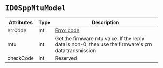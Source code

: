 # `IDOSppMtuModel`

| Attributes | Type | Description |
| --------------- | ----- | ------------------------------------------------------------ |
| errCode | Int | [Error code](../IDOErrorCode.md) |
| mtu | Int | Get the firmware mtu value. If the reply data is non-0, then use the firmware's prn data transmission |
| checkCode | Int | Reserved|

